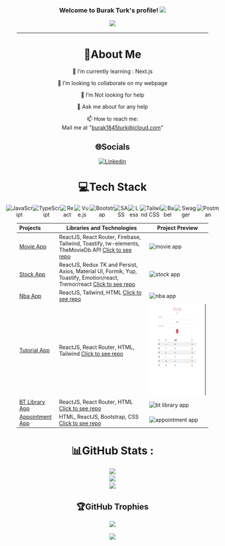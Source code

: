 <h3 align="center">
  Welcome to Burak Turk's profile!
  <img src="https://media.giphy.com/media/hvRJCLFzcasrR4ia7z/giphy.gif" width="28">
</h3>
<p align="center">
  <a href="https://github.com/Burakkturk"><img src="https://readme-typing-svg.herokuapp.com?color=%2336BCF7&center=true&vCenter=true&lines=Hi+%2C+welcome+to+my+Github+page;I+am+MuhammedBurakTurk;I+am+a+Web+Dev"></a>
</p>

---
<div align="center">
  
# 💫About Me 
  
🌱 I’m currently learning : Next.js

  👯 I’m looking to collaborate on my webpage

  🤔 I’m Not looking for help

  💬 Ask me about for any help

  📫 How to reach me:  
  Mail me at "burak1845turk@icloud.com"


## 🌐Socials
[![Linkedin](https://img.shields.io/badge/linkedin-%230A66C2.svg?style=plastic&logo=linkedin&logoColor=white)](https://www.linkedin.com/in/burakkturk) 
<div align="center">
  <h1>💻Tech Stack</h1>
  <div style="display: flex; justify-content: center;">
    <img src="https://img.shields.io/badge/javascript-%23323330.svg?style=for-the-badge&logo=javascript&logoColor=%23F7DF1E" alt="JavaScript">
    <img src="https://img.shields.io/badge/typescript-%23007ACC.svg?style=for-the-badge&logo=typescript&logoColor=white" alt="TypeScript">
    <img src="https://img.shields.io/badge/react-%2320232a.svg?style=for-the-badge&logo=react&logoColor=%2361DAFB" alt="React">
    <img src="https://img.shields.io/badge/vuejs-%2335495e.svg?style=for-the-badge&logo=vuedotjs&logoColor=%234FC08D" alt="Vue.js">
    <img src="https://img.shields.io/badge/bootstrap-%23563D7C.svg?style=for-the-badge&logo=bootstrap&logoColor=white" alt="Bootstrap">
    <img src="https://img.shields.io/badge/SASS-hotpink.svg?style=for-the-badge&logo=SASS&logoColor=white" alt="SASS">
    <img src="https://img.shields.io/badge/less-2B4C80?style=for-the-badge&logo=less&logoColor=white" alt="Less">
    <img src="https://img.shields.io/badge/tailwindcss-%2338B2AC.svg?style=for-the-badge&logo=tailwind-css&logoColor=white" alt="Tailwind CSS">
    <img src="https://img.shields.io/badge/Babel-F9DC3e?style=for-the-badge&logo=babel&logoColor=black" alt="Babel">
    <img src="https://img.shields.io/badge/-Swagger-%23Clojure?style=for-the-badge&logo=swagger&logoColor=white" alt="Swagger">
    <img src="https://img.shields.io/badge/Postman-FF6C37?style=for-the-badge&logo=postman&logoColor=white" alt="Postman">
  </div>
</div>

Projects      |Libraries and Technologies     |Project Preview   
:-------------------------|-------------------------|-------------------------
[Movie App](https://movie-app-177.netlify.app/) | ReactJS, React Router, Firebase, Tailwind, Toastify, tw-elements, TheMovieDb API [Click to see repo](https://github.com/Burakkturk/movie-app) | <img src="https://github.com/Burakkturk/movie-app/blob/main/movie-app.gif" width="430" height="240" alt="movie app"/> <div/>
[Stock App](https://mryldrm-stock.netlify.app/) | ReactJS, Redux TK and Persist, Axios, Material UI, Formik, Yup, Toastify, Emotion/react, Tremor/react [Click to see repo](https://github.com/Burakkturk/stock-app-2) | <img src="https://github.com/omeryilldirim/Stock-App/blob/main/src/assets/stock-app.gif" width="430" height="240" alt="stock app"/>
[Nba App](https://nba-app-1.netlify.app/) | ReactJS, Tailwind, HTML [Click to see repo](https://github.com/Burakkturk/nba-app) | <img src="https://github.com/Burakkturk/nba-app/blob/main/NBA-Legends-app.gif" width="430" height="240" alt="nba app"/>
[Tutorial App](https://tutorial-app17.netlify.app/) | ReactJS, React Router, HTML, Tailwind [Click to see repo](https://github.com/Burakkturk/Tutorial-App) | <img src="https://github.com/Burakkturk/Tutorial-App/blob/main/Tutorial-App.gif" width="430" height="240" alt="tutorial app"/>
[BT Library App](https://bt-library.netlify.app/) | ReactJS, React Router, HTML [Click to see repo](https://github.com/Burakkturk/BT-Library) | <img src="https://github.com/Burakkturk/BT-Library/blob/main/BT-Library.gif" width="430" height="240" alt="bt library app"/>
[Appointment App](https://appointment17.netlify.app/) | HTML, ReactJS, Bootstrap, CSS [Click to see repo](https://github.com/Burakkturk/appointment)| <img src="https://github.com/Burakkturk/appointment/blob/main/Appointment-app.gif" width="430" height="250" alt="appointment app"/>


# 📊GitHub Stats :
![](https://github-readme-stats.vercel.app/api?username=Burakkturk&theme=radical&hide_border=false&include_all_commits=false&count_private=false)<br/>
![](https://github-readme-streak-stats.herokuapp.com/?user=Burakkturk&theme=radical&hide_border=false)<br/>
![](https://github-readme-stats.vercel.app/api/top-langs/?username=Burakkturk&theme=radical&hide_border=false&include_all_commits=false&count_private=false&layout=compact)

## 🏆GitHub Trophies
![](https://github-profile-trophy.vercel.app/?username=Burakkturk&theme=discord&no-frame=false&no-bg=false&margin-w=4)



![](https://komarev.com/ghpvc/?username=Burakkturk&label=Visitors+Count&color=brightgreen)
</div>
